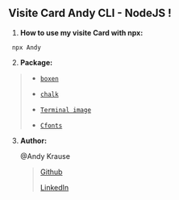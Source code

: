 ## <a name="Visit Card Npx"></a>Visite Card Andy CLI - NodeJS !

1. **How to use my visite Card with npx:**

```
 npx Andy
```

2. **Package:**

> - [`boxen`](https://www.npmjs.com/package/boxen)
>
> - [`chalk`](https://www.npmjs.com/package/chalk)
>
> - [`Terminal image`](https://www.npmjs.com/package/terminal-image)
>
> - [`Cfonts`](https://www.npmjs.com/package/cfonts)

3. **Author:**

   @Andy Krause

   > [Github](https://github.com/krauseAndy)
   >
   > [LinkedIn](https://www.linkedin.com/in/andy-krause/)
